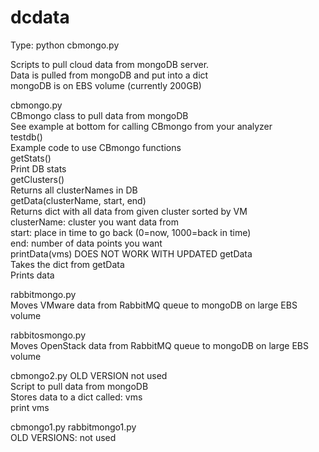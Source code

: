 dcdata
======

Type:    python cbmongo.py  
  
Scripts to pull cloud data from mongoDB server.  
  Data is pulled from mongoDB and put into a dict  
  mongoDB is on EBS volume (currently 200GB)  
  
cbmongo.py  
CBmongo class to pull data from mongoDB  
See example at bottom for calling CBmongo from your analyzer  
testdb()  
  Example code to use CBmongo functions  
getStats()  
  Print DB stats  
getClusters()  
  Returns all clusterNames in DB  
getData(clusterName, start, end)  
  Returns dict with all data from given cluster sorted by VM  
   clusterName: cluster you want data from  
   start: place in time to go back (0=now, 1000=back in time)  
   end: number of data points you want  
printData(vms) DOES NOT WORK WITH UPDATED getData  
  Takes the dict from getData  
  Prints data  
  
rabbitmongo.py  
  Moves VMware data from RabbitMQ queue to mongoDB on large EBS volume  
  
rabbitosmongo.py  
  Moves OpenStack data from RabbitMQ queue to mongoDB on large EBS volume  
  
cbmongo2.py  OLD VERSION not used  
  Script to pull data from mongoDB  
  Stores data to a dict called: vms  
  print vms  
  
cbmongo1.py rabbitmongo1.py  
  OLD VERSIONS: not used  
